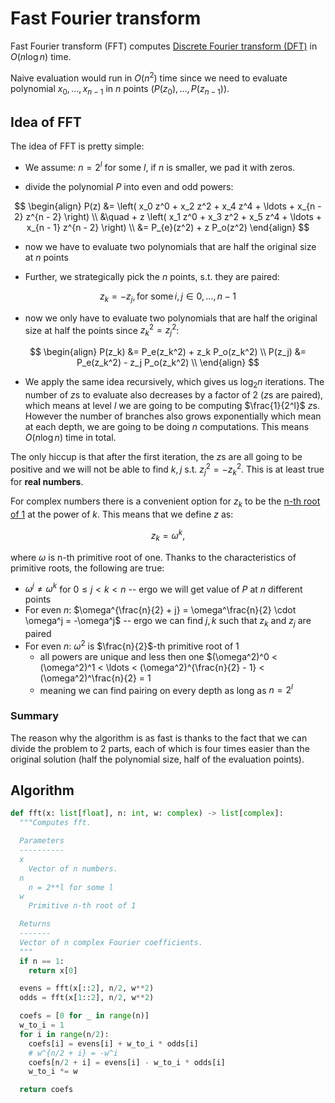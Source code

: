 # Fast Fourier transform

Fast Fourier transform (FFT) computes [Discrete Fourier
transform (DFT)](./discrete_fourier_transform.md) in $O(n\log n)$ time.

Naive evaluation would run in $O(n^2)$ time since we need to evaluate polynomial
$x_0, \ldots, x_{n-1}$ in $n$ points $(P(z_0), \ldots, P(z_{n-1}))$.

## Idea of FFT

The idea of FFT is pretty simple:

- We assume: $n = 2^l$ for some $l$, if $n$ is smaller, we pad it with zeros.

- divide the polynomial $P$ into even and odd powers:

$$
\begin{align}
P(z) &=
\left(
  x_0 z^0 +
  x_2 z^2 +
  x_4 z^4 +
  \ldots +
  x_{n - 2} z^{n - 2}
\right) \\
&\quad +
z \left(
  x_1 z^0 +
  x_3 z^2 +
  x_5 z^4 +
  \ldots +
  x_{n - 1} z^{n - 2}
\right) \\
&= P_{e}(z^2) + z P_o(z^2)
\end{align}
$$

- now we have to evaluate two polynomials that are half the original size at $n$
  points

- Further, we strategically pick the $n$ points, s.t. they are paired:

$$
z_k = - z_j, \,\text{for some}\, i,j \in {0, \ldots, n-1}
$$

- now we only have to evaluate two polynomials that are half the original size
  at half the points since $z_k^2 = z_j^2$:

$$
\begin{align}
P(z_k) &= P_e(z_k^2) + z_k P_o(z_k^2) \\
P(z_j) &= P_e(z_k^2) - z_j P_o(z_k^2) \\
\end{align}
$$

- We apply the same idea recursively, which gives us $\log_2 n$ iterations. The
  number of $z$s to evaluate also decreases by a factor of 2 ($z$s are
  paired), which means at level $l$ we are going to be computing $\frac{1}{2^l}$
  $z$s. However the number of branches also grows exponentially which mean
  at each depth, we are going to be doing $n$ computations. This means $O(n\log
  n)$ time in total.

The only hiccup is that after the first iteration, the $z$s are all going
to be positive and we will not be able to find $k, j$ s.t. $z^2_j = -
z^2_k$. This is at least true for **real numbers**.

For complex numbers there is a convenient option for $z_k$ to be the [n-th
root of 1](./primitive_root_of_one.md) at the power of $k$. This means that we
define $z$ as:

$$
z_k = \omega^k,
$$

where $\omega$ is n-th primitive root of one. Thanks to the characteristics of
primitive roots, the following are true:

- $\omega^j \ne \omega^k$ for $0 \le j < k < n$ -- ergo we will get value of $P$
  at $n$ different points
- For even $n$: $\omega^{\frac{n}{2} + j} = \omega^\frac{n}{2} \cdot \omega^j =
  -\omega^j$ -- ergo we can find $j, k$ such that $z_k$ and $z_j$ are paired
- For even $n$: $\omega^2$ is $\frac{n}{2}$-th primitive root of 1
  - all powers are unique and less then one $(\omega^2)^0 < (\omega^2)^1 <
    \ldots < (\omega^2)^{\frac{n}{2} - 1} < (\omega^2)^\frac{n}{2} = 1
  - meaning we can find pairing on every depth as long as $n = 2^l$

### Summary

The reason why the algorithm is as fast is thanks to the fact that we can
divide the problem to 2 parts, each of which is four times easier than the
original solution (half the polynomial size, half of the evaluation points).

## Algorithm

```python
def fft(x: list[float], n: int, w: complex) -> list[complex]:
  """Computes fft.

  Parameters
  ----------
  x
    Vector of n numbers.
  n
    n = 2**l for some l
  w
    Primitive n-th root of 1

  Returns
  -------
  Vector of n complex Fourier coefficients.
  """
  if n == 1:
    return x[0]

  evens = fft(x[::2], n/2, w**2)
  odds = fft(x[1::2], n/2, w**2)

  coefs = [0 for _ in range(n)]
  w_to_i = 1
  for i in range(n/2):
    coefs[i] = evens[i] + w_to_i * odds[i]
    # w^{n/2 + i} = -w^i
    coefs[n/2 + i] = evens[i] - w_to_i * odds[i]
    w_to_i *= w

  return coefs
```
